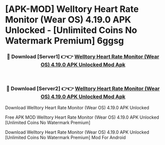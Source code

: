 # [APK-MOD] Welltory  Heart Rate Monitor (Wear OS) 4.19.0 APK Unlocked - [Unlimited Coins No Watermark Premium] 6ggsg



<div align="center">
<h3>🔴 Download [Server1] 👉👉 <a href="https://momento.my/?title=Welltory__Heart_Rate_Monitor_(Wear_OS)_4.19.0_APK_Unlocked">Welltory  Heart Rate Monitor (Wear OS) 4.19.0 APK Unlocked Mod Apk</a></h3><br>

<h3>🔴 Download [Server2] 👉👉 <a href="https://momento.my/?title=Welltory__Heart_Rate_Monitor_(Wear_OS)_4.19.0_APK_Unlocked">Welltory  Heart Rate Monitor (Wear OS) 4.19.0 APK Unlocked Mod Apk</a></h3>
</div>



Download Welltory  Heart Rate Monitor (Wear OS) 4.19.0 APK Unlocked 

Free APK MOD Welltory  Heart Rate Monitor (Wear OS) 4.19.0 APK Unlocked [Unlimited Coins No Watermark Premium]

Download Welltory  Heart Rate Monitor (Wear OS) 4.19.0 APK Unlocked [Unlimited Coins No Watermark Premium] Mod For Android
